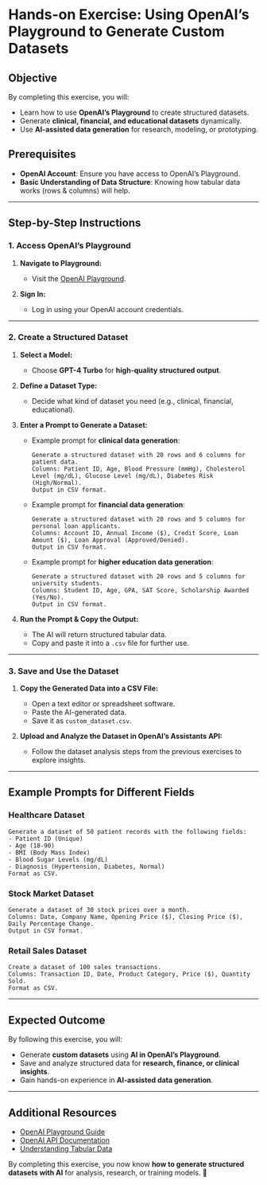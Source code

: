 # Hands-on Exercise: Using OpenAI’s Playground to Generate Custom Datasets

## Objective
By completing this exercise, you will:
- Learn how to use **OpenAI’s Playground** to create structured datasets.
- Generate **clinical, financial, and educational datasets** dynamically.
- Use **AI-assisted data generation** for research, modeling, or prototyping.

## Prerequisites
- **OpenAI Account**: Ensure you have access to OpenAI’s Playground.
- **Basic Understanding of Data Structure**: Knowing how tabular data works (rows & columns) will help.

---

## Step-by-Step Instructions

### 1. Access OpenAI’s Playground

1. **Navigate to Playground:**  
   - Visit the [OpenAI Playground](https://platform.openai.com/playground).

2. **Sign In:**  
   - Log in using your OpenAI account credentials.

---

### 2. Create a Structured Dataset

1. **Select a Model:**  
   - Choose **GPT-4 Turbo** for **high-quality structured output**.

2. **Define a Dataset Type:**  
   - Decide what kind of dataset you need (e.g., clinical, financial, educational).

3. **Enter a Prompt to Generate a Dataset:**  
   - Example prompt for **clinical data generation**:  
     ```
     Generate a structured dataset with 20 rows and 6 columns for patient data.
     Columns: Patient ID, Age, Blood Pressure (mmHg), Cholesterol Level (mg/dL), Glucose Level (mg/dL), Diabetes Risk (High/Normal).
     Output in CSV format.
     ```

   - Example prompt for **financial data generation**:  
     ```
     Generate a structured dataset with 20 rows and 5 columns for personal loan applicants.
     Columns: Account ID, Annual Income ($), Credit Score, Loan Amount ($), Loan Approval (Approved/Denied).
     Output in CSV format.
     ```

   - Example prompt for **higher education data generation**:  
     ```
     Generate a structured dataset with 20 rows and 5 columns for university students.
     Columns: Student ID, Age, GPA, SAT Score, Scholarship Awarded (Yes/No).
     Output in CSV format.
     ```

4. **Run the Prompt & Copy the Output:**  
   - The AI will return structured tabular data.  
   - Copy and paste it into a `.csv` file for further use.

---

### 3. Save and Use the Dataset

1. **Copy the Generated Data into a CSV File:**  
   - Open a text editor or spreadsheet software.  
   - Paste the AI-generated data.  
   - Save it as `custom_dataset.csv`.

2. **Upload and Analyze the Dataset in OpenAI’s Assistants API:**  
   - Follow the dataset analysis steps from the previous exercises to explore insights.

---

## Example Prompts for Different Fields

### **Healthcare Dataset**
```
Generate a dataset of 50 patient records with the following fields:
- Patient ID (Unique)
- Age (18-90)
- BMI (Body Mass Index)
- Blood Sugar Levels (mg/dL)
- Diagnosis (Hypertension, Diabetes, Normal)
Format as CSV.
```

### **Stock Market Dataset**
```
Generate a dataset of 30 stock prices over a month.
Columns: Date, Company Name, Opening Price ($), Closing Price ($), Daily Percentage Change.
Output in CSV format.
```

### **Retail Sales Dataset**
```
Create a dataset of 100 sales transactions.
Columns: Transaction ID, Date, Product Category, Price ($), Quantity Sold.
Format as CSV.
```

---

## Expected Outcome
By following this exercise, you will:
- Generate **custom datasets** using **AI in OpenAI’s Playground**.
- Save and analyze structured data for **research, finance, or clinical insights**.
- Gain hands-on experience in **AI-assisted data generation**.

---

## Additional Resources
- [OpenAI Playground Guide](https://platform.openai.com/playground)
- [OpenAI API Documentation](https://platform.openai.com/docs/overview)
- [Understanding Tabular Data](https://www.datacamp.com/community/tutorials/pandas-tutorial-dataframe-python)

By completing this exercise, you now know **how to generate structured datasets with AI** for analysis, research, or training models. 🚀
